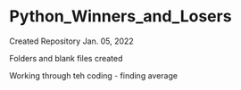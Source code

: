 # Python_Winners_and_Losers

Created Repository Jan. 05, 2022

Folders and blank files created


Working through teh coding - finding average